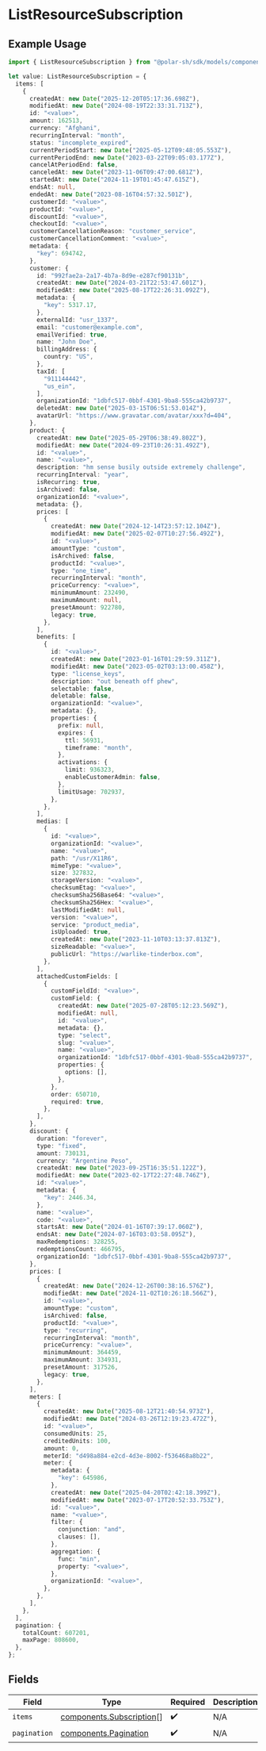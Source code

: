 # ListResourceSubscription

## Example Usage

```typescript
import { ListResourceSubscription } from "@polar-sh/sdk/models/components/listresourcesubscription.js";

let value: ListResourceSubscription = {
  items: [
    {
      createdAt: new Date("2025-12-20T05:17:36.698Z"),
      modifiedAt: new Date("2024-08-19T22:33:31.713Z"),
      id: "<value>",
      amount: 162513,
      currency: "Afghani",
      recurringInterval: "month",
      status: "incomplete_expired",
      currentPeriodStart: new Date("2025-05-12T09:48:05.553Z"),
      currentPeriodEnd: new Date("2023-03-22T09:05:03.177Z"),
      cancelAtPeriodEnd: false,
      canceledAt: new Date("2023-11-06T09:47:00.681Z"),
      startedAt: new Date("2024-11-19T01:45:47.615Z"),
      endsAt: null,
      endedAt: new Date("2023-08-16T04:57:32.501Z"),
      customerId: "<value>",
      productId: "<value>",
      discountId: "<value>",
      checkoutId: "<value>",
      customerCancellationReason: "customer_service",
      customerCancellationComment: "<value>",
      metadata: {
        "key": 694742,
      },
      customer: {
        id: "992fae2a-2a17-4b7a-8d9e-e287cf90131b",
        createdAt: new Date("2024-03-21T22:53:47.601Z"),
        modifiedAt: new Date("2025-08-17T22:26:31.092Z"),
        metadata: {
          "key": 5317.17,
        },
        externalId: "usr_1337",
        email: "customer@example.com",
        emailVerified: true,
        name: "John Doe",
        billingAddress: {
          country: "US",
        },
        taxId: [
          "911144442",
          "us_ein",
        ],
        organizationId: "1dbfc517-0bbf-4301-9ba8-555ca42b9737",
        deletedAt: new Date("2025-03-15T06:51:53.014Z"),
        avatarUrl: "https://www.gravatar.com/avatar/xxx?d=404",
      },
      product: {
        createdAt: new Date("2025-05-29T06:38:49.802Z"),
        modifiedAt: new Date("2024-09-23T10:26:31.492Z"),
        id: "<value>",
        name: "<value>",
        description: "hm sense busily outside extremely challenge",
        recurringInterval: "year",
        isRecurring: true,
        isArchived: false,
        organizationId: "<value>",
        metadata: {},
        prices: [
          {
            createdAt: new Date("2024-12-14T23:57:12.104Z"),
            modifiedAt: new Date("2025-02-07T10:27:56.492Z"),
            id: "<value>",
            amountType: "custom",
            isArchived: false,
            productId: "<value>",
            type: "one_time",
            recurringInterval: "month",
            priceCurrency: "<value>",
            minimumAmount: 232490,
            maximumAmount: null,
            presetAmount: 922780,
            legacy: true,
          },
        ],
        benefits: [
          {
            id: "<value>",
            createdAt: new Date("2023-01-16T01:29:59.311Z"),
            modifiedAt: new Date("2023-05-02T03:13:00.458Z"),
            type: "license_keys",
            description: "out beneath off phew",
            selectable: false,
            deletable: false,
            organizationId: "<value>",
            metadata: {},
            properties: {
              prefix: null,
              expires: {
                ttl: 56931,
                timeframe: "month",
              },
              activations: {
                limit: 936323,
                enableCustomerAdmin: false,
              },
              limitUsage: 702937,
            },
          },
        ],
        medias: [
          {
            id: "<value>",
            organizationId: "<value>",
            name: "<value>",
            path: "/usr/X11R6",
            mimeType: "<value>",
            size: 327832,
            storageVersion: "<value>",
            checksumEtag: "<value>",
            checksumSha256Base64: "<value>",
            checksumSha256Hex: "<value>",
            lastModifiedAt: null,
            version: "<value>",
            service: "product_media",
            isUploaded: true,
            createdAt: new Date("2023-11-10T03:13:37.813Z"),
            sizeReadable: "<value>",
            publicUrl: "https://warlike-tinderbox.com",
          },
        ],
        attachedCustomFields: [
          {
            customFieldId: "<value>",
            customField: {
              createdAt: new Date("2025-07-28T05:12:23.569Z"),
              modifiedAt: null,
              id: "<value>",
              metadata: {},
              type: "select",
              slug: "<value>",
              name: "<value>",
              organizationId: "1dbfc517-0bbf-4301-9ba8-555ca42b9737",
              properties: {
                options: [],
              },
            },
            order: 650710,
            required: true,
          },
        ],
      },
      discount: {
        duration: "forever",
        type: "fixed",
        amount: 730131,
        currency: "Argentine Peso",
        createdAt: new Date("2023-09-25T16:35:51.122Z"),
        modifiedAt: new Date("2023-02-17T22:27:48.746Z"),
        id: "<value>",
        metadata: {
          "key": 2446.34,
        },
        name: "<value>",
        code: "<value>",
        startsAt: new Date("2024-01-16T07:39:17.060Z"),
        endsAt: new Date("2024-07-16T03:03:58.095Z"),
        maxRedemptions: 328255,
        redemptionsCount: 466795,
        organizationId: "1dbfc517-0bbf-4301-9ba8-555ca42b9737",
      },
      prices: [
        {
          createdAt: new Date("2024-12-26T00:38:16.576Z"),
          modifiedAt: new Date("2024-11-02T10:26:18.566Z"),
          id: "<value>",
          amountType: "custom",
          isArchived: false,
          productId: "<value>",
          type: "recurring",
          recurringInterval: "month",
          priceCurrency: "<value>",
          minimumAmount: 364459,
          maximumAmount: 334931,
          presetAmount: 317526,
          legacy: true,
        },
      ],
      meters: [
        {
          createdAt: new Date("2025-08-12T21:40:54.973Z"),
          modifiedAt: new Date("2024-03-26T12:19:23.472Z"),
          id: "<value>",
          consumedUnits: 25,
          creditedUnits: 100,
          amount: 0,
          meterId: "d498a884-e2cd-4d3e-8002-f536468a8b22",
          meter: {
            metadata: {
              "key": 645986,
            },
            createdAt: new Date("2025-04-20T02:42:18.399Z"),
            modifiedAt: new Date("2023-07-17T20:52:33.753Z"),
            id: "<value>",
            name: "<value>",
            filter: {
              conjunction: "and",
              clauses: [],
            },
            aggregation: {
              func: "min",
              property: "<value>",
            },
            organizationId: "<value>",
          },
        },
      ],
    },
  ],
  pagination: {
    totalCount: 607201,
    maxPage: 808600,
  },
};
```

## Fields

| Field                                                                | Type                                                                 | Required                                                             | Description                                                          |
| -------------------------------------------------------------------- | -------------------------------------------------------------------- | -------------------------------------------------------------------- | -------------------------------------------------------------------- |
| `items`                                                              | [components.Subscription](../../models/components/subscription.md)[] | :heavy_check_mark:                                                   | N/A                                                                  |
| `pagination`                                                         | [components.Pagination](../../models/components/pagination.md)       | :heavy_check_mark:                                                   | N/A                                                                  |